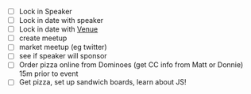 - [ ] Lock in Speaker 
- [ ] Lock in date with speaker 
- [ ] Lock in date with [Venue](https://docs.google.com/document/d/1Tt_g3aa0Wn6vGD7tc7jXxhZDIbtMKzSw2o25NlC-ZXI/edit)
- [ ] create meetup
- [ ] market meetup (eg twitter) 
- [ ] see if speaker will sponsor
- [ ] Order pizza online from Dominoes (get CC info from Matt or Donnie) 15m prior to event
- [ ] Get pizza, set up sandwich boards, learn about JS!
